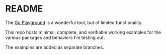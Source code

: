 # README

The [Go Playground](https://play.golang.org/) is a wonderful tool, but of limited functionality.

This repo hosts minimal, complete, and verifiable working examples for the various packages and behaviors I'm testing out.

The examples are added as separate branches.
